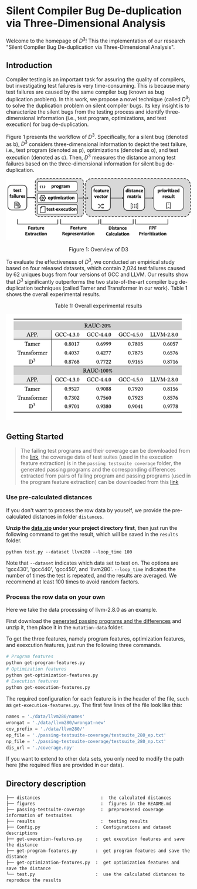 # Silent Compiler Bug De-duplication via Three-Dimensional Analysis

Welcome to the homepage of $D^3$! This the implementation of our research "Silent Compiler Bug De-duplication via Three-Dimensional Analysis".

## Introduction

Compiler testing is an important task for assuring the quality of compilers, but investigating test failures is very time-consuming. This is because many test failures are caused by the same compiler bug (known as bug duplication problem). In this work, we propose a novel technique (called $D^3$) to solve the duplication problem on silent compiler bugs. Its key insight is to characterize the silent bugs from the testing process and identify three-dimensional information (i.e., test program, optimizations, and test execution) for bug de-duplication.

Figure 1 presents the workflow of $D^3$. Specifically, for a silent bug (denoted as b), $D^3$ considers three-dimensional information to depict the test failure, i.e., test program (denoted as p), optimizations (denoted as o), and test execution (denoted as c). Then, $D^3$ measures the distance among test failures based on the three-dimensional information for silent bug de-duplication.

<img src="figures/overview.png" alt="overview" style="zoom:100%;" />

<p align="center">Figure 1: Overview of D3</p>

To evaluate the effectiveness of $D^3$, we conducted an empirical study based on four released datasets, which contain 2,024 test failures caused by 62 uniques bugs from four versions of GCC and LLVM. Our results show that $D^3$ significantly outperforms the two state-of-the-art compiler bug de-duplication techniques (called Tamer and Transformer in our work). Table 1 shows the overall experimental results.

<p align="center">Table 1: Overall experimental results</p>

<div align=center><img src="figures/results.png"></div>

## Getting Started

> The failing test programs and their coverage can be downloaded from the [link](https://drive.google.com/file/d/1R20coo1SdnOBminAIYjgJ5ZvrRiuUiBd/view?usp=share_link), the coverage data of test suites (used in the execution feature extraction) is in the `passing testsuite coverage` folder, the generated passing programs and the corresponding differences extracted from pairs of failing program and passing programs (used in the program feature extraction) can be downloaded from this [link](https://drive.google.com/file/d/1o8wfIQdsUvrt73oWdnlud1Hy4zKQ1-Qo/view?usp=share_link)

### Use pre-calculated distances

If you don't want to process the row data by youself, we provide the pre-calculated distances in folder `distances`.

**Unzip the [data.zip](https://drive.google.com/file/d/1R20coo1SdnOBminAIYjgJ5ZvrRiuUiBd/view?usp=share_link) under your project directory first**, then just run the following command to get the result, which will be saved in the `results` folder.

```
python test.py --dataset llvm280 --loop_time 100
```

Note that `--dataset` indicates which data set to test on. The options are 'gcc430', 'gcc440', 'gcc450', and 'llvm280'. `--loop_time` indicates the number of times the test is repeated, and the results are averaged. We recommend at least 100 times to avoid random factors. 



### Process the row data on your own

Here we take the data processing of llvm-2.8.0 as an example.

First download the [generated passing programs and the differences](https://drive.google.com/file/d/1o8wfIQdsUvrt73oWdnlud1Hy4zKQ1-Qo/view?usp=share_link) and unzip it, then place it in the `mutation-data` folder.

To get the three features, namely program features, optimization features, and exexcution features, just run the following three commands.

```python
# Program features
python get-program-features.py
# Optimization features
python get-optimization-features.py
# Execution features
python get-execution-features.py
```

The required configuration for each feature is in the header of the file, such as `get-execution-features.py`.  The first few lines of the file look like this:

```python
names = './data/llvm280/names'
wrongat = './data/llvm280/wrongat-new'
cov_prefix = './data/llvm280/'
ep_file = './passing-testsuite-coverage/testsuite_280_ep.txt'
np_file = './passing-testsuite-coverage/testsuite_280_np.txt'
dis_url = './coverage.npy'
```

If you want to extend to other data sets, you only need to modify the path here (the required files are provided in our data).

## Directory description

```
├── distances                   	:  the calculated distances
├── figures                     	:  figures in the README.md
├── passing-testsuite-coverage  	:  preprocessed coverage information of testsuites
├── results                     	:  testing results
├── Config.py                     :  Configurations and dataset descriptions
├── get-execution-features.py     :  get execution features and save the distance 
├── get-program-features.py       :  get program features and save the distance 
├── get-optimization-features.py  :  get optimization features and save the distance 
└── test.py                       :  use the calculated distances to reproduce the results
```

